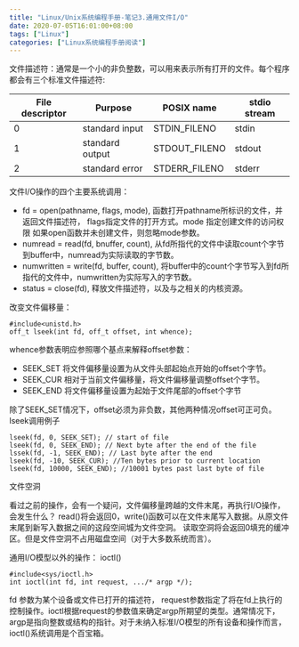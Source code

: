 ```yaml
---
title: "Linux/Unix系统编程手册-笔记3.通用文件I/O"
date: 2020-07-05T16:01:00+08:00
tags: ["Linux"]
categories: ["Linux系统编程手册阅读"]
---
```


文件描述符：通常是一个小的非负整数，可以用来表示所有打开的文件。每个程序都会有三个标准文件描述符:

|File descriptor|Purpose|POSIX name|stdio stream|
|---------------|-------|-----------|------------|
|0|standard input|STDIN_FILENO|stdin|
|1|standard output|STDOUT_FILENO|stdout|
|2|standard error|STDERR_FILENO|stderr|

文件I/O操作的四个主要系统调用：

- fd = open(pathname, flags, mode), 函数打开pathname所标识的文件，并返回文件描述符， flags指定文件的打开方式。mode 指定创建文件的访问权限
如果open函数并未创建文件，则忽略mode参数。
- numread = read(fd, bnuffer, count), 从fd所指代的文件中读取count个字节到buffer中，numread为实际读取的字节数。
- numwritten = write(fd, buffer, count), 将buffer中的count个字节写入到fd所指代的文件中，numwritten为实际写入的字节数。
- status = close(fd), 释放文件描述符，以及与之相关的内核资源。


改变文件偏移量：

```
#include<unistd.h>
off_t lseek(int fd, off_t offset, int whence);
```

whence参数表明应参照哪个基点来解释offset参数：
- SEEK_SET 将文件偏移量设置为从文件头部起始点开始的offset个字节。
- SEEK_CUR 相对于当前文件偏移量，将文件偏移量调整offset个字节。
- SEEK_END 将文件偏移量设置为起始于文件尾部的offset个字节

除了SEEK_SET情况下，offset必须为非负数，其他两种情况offset可正可负。 
lseek调用例子
```
lseek(fd, 0, SEEK_SET); // start of file
lseek(fd, 0, SEEK_END); // Next byte after the end of the file
lssek(fd, -1, SEEK_END); // Last byte after the end
lseek(fd, -10, SEEK_CUR); //Ten bytes prior to current location
lseek(fd, 10000, SEEK_END); //10001 bytes past last byte of file
```

文件空洞 

看过之前的操作，会有一个疑问，文件偏移量跨越的文件末尾，再执行I/O操作，会发生什么？
read()将会返回0，write()函数可以在文件末尾写入数据。从原文件末尾到新写入数据之间的这段空间城为文件空洞。
读取空洞将会返回0填充的缓冲区。但是文件空洞不占用磁盘空间（对于大多数系统而言）。


通用I/O模型以外的操作： ioctl()

```
#include<sys/ioctl.h>
int ioctl(int fd, int request, .../* argp */);

```

fd 参数为某个设备或文件已打开的描述符， request参数指定了将在fd上执行的控制操作。ioctl根据request的参数值来确定argp所期望的类型。通常情况下，argp是指向整数或结构的指针。对于未纳入标准I/O模型的所有设备和操作而言，ioctl()系统调用是个百宝箱。
